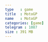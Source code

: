 ```yaml
---
type   : game
title  : MotoGP
name   : MotoGP
categories: [game]
telegram : 1087
size : 391 MB
---
```



